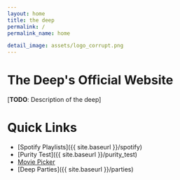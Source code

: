 ```yaml
---
layout: home
title: the deep
permalink: /
permalink_name: home

detail_image: assets/logo_corrupt.png
---
```


# The Deep's Official Website

[**TODO**: Description of the deep]

# Quick Links

- [Spotify Playlists]({{ site.baseurl }}/spotify)
- [Purity Test]({{ site.baseurl }}/purity_test)
- [Movie Picker](https://tareqdandachi.github.io/Movie-Picker/pick)
- [Deep Parties]({{ site.baseurl }}/parties)
